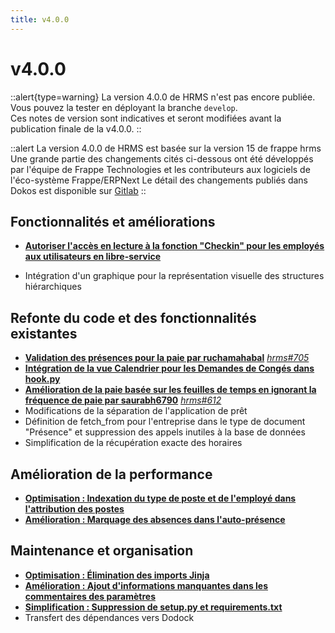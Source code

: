 ```yaml
---
title: v4.0.0
---
```


# v4.0.0


::alert{type=warning}
La version 4.0.0 de HRMS n'est pas encore publiée. Vous pouvez la tester en déployant la branche `develop`.  
Ces notes de version sont indicatives et seront modifiées avant la publication finale de la v4.0.0.
::

::alert
La version 4.0.0 de HRMS est basée sur la version 15 de frappe hrms
Une grande partie des changements cités ci-dessous ont été développés par l'équipe de Frappe Technologies et les contributeurs aux logiciels de l'éco-système Frappe/ERPNext
Le détail des changements publiés dans Dokos est disponible sur [Gitlab](https://gitlab.com/dokos/hrms/-/releases)
::


## Fonctionnalités et améliorations

* **[Autoriser l'accès en lecture à la fonction "Checkin" pour les employés aux utilisateurs en libre-service](https://gitlab.com/dokos/hrms/-/merge_requests/24)**

* Intégration d'un graphique pour la représentation visuelle des structures hiérarchiques


## Refonte du code et des fonctionnalités existantes

* **[Validation des présences pour la paie par ruchamahabal](https://gitlab.com/dokos/hrms/-/merge_requests/28)** _[hrms#705](https://github.com/frappe/hrms/pull/705)_
* **[Intégration de la vue Calendrier pour les Demandes de Congés dans hook.py](https://gitlab.com/dokos/hrms/-/merge_requests/16)**
* **[Amélioration de la paie basée sur les feuilles de temps en ignorant la fréquence de paie par saurabh6790](https://gitlab.com/dokos/hrms/-/merge_requests/12)** _[hrms#612](https://github.com/frappe/hrms/pull/612)_
* Modifications de la séparation de l'application de prêt
* Définition de fetch_from pour l'entreprise dans le type de document "Présence" et suppression des appels inutiles à la base de données
* Simplification de la récupération exacte des horaires



## Amélioration de la performance

* **[Optimisation : Indexation du type de poste et de l'employé dans l'attribution des postes](https://gitlab.com/dokos/hrms/-/merge_requests/28)**
* **[Amélioration : Marquage des absences dans l'auto-présence](https://gitlab.com/dokos/hrms/-/merge_requests/12)**


## Maintenance et organisation


* **[Optimisation : Élimination des imports Jinja](https://gitlab.com/dokos/hrms/-/merge_requests/29)**
* **[Amélioration : Ajout d'informations manquantes dans les commentaires des paramètres](https://gitlab.com/dokos/hrms/-/merge_requests/32)**
* **[Simplification : Suppression de setup.py et requirements.txt](https://gitlab.com/dokos/hrms/-/merge_requests/17)**
* Transfert des dépendances vers Dodock


